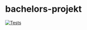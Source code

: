 # bachelors-projekt
[![Tests](https://github.com/Gruppe-8-semester-5/bachelors-projekt/actions/workflows/python-app.yml/badge.svg)](https://github.com/Gruppe-8-semester-5/bachelors-projekt/actions/workflows/python-app.yml)
